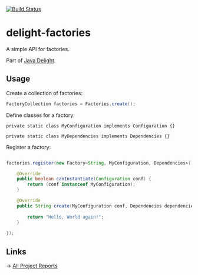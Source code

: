[![Build Status](https://travis-ci.org/javadelight/delight-factories.svg?branch=master)](https://travis-ci.org/javadelight/delight-factories)

delight-factories
=========

A simple API for factories.

Part of [Java Delight](https://github.com/javadelight/delight-main#java-delight-suite).

## Usage


Create a collection of factories:

```java
FactoryCollection factories = Factories.create();
```

Define classes for a factory:

```
private static class MyConfiguration implements Configuration {}
	
private static class MyDependencies implements Dependencies {}
```

Register a factory:

```java

factories.register(new Factory<String, MyConfiguration, Dependencies>() {

	@Override
	public boolean canInstantiate(Configuration conf) {
		return (conf instanceof MyConfiguration);
	}

	@Override
	public String create(MyConfiguration conf, Dependencies dependencies) {
		
		return "Hello, World again!";
	}
	
});
```

## Links

-> [All Project Reports](http://modules.appjangle.com/delight-factories/latest/project-reports.html)

